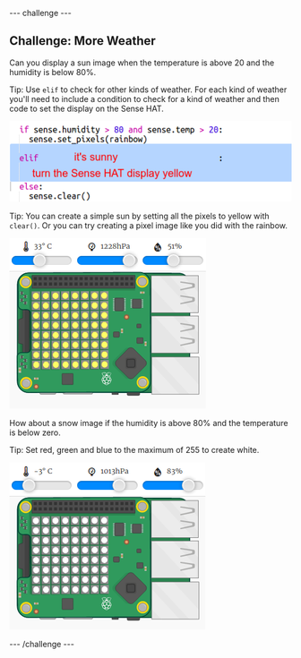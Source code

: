 \--- challenge \---

## Challenge: More Weather

Can you display a sun image when the temperature is above 20 and the humidity is below 80%.

Tip: Use `elif` to check for other kinds of weather. For each kind of weather you'll need to include a condition to check for a kind of weather and then code to set the display on the Sense HAT.

![слика екрана](images/rainbow-elif.png)

Tip: You can create a simple sun by setting all the pixels to yellow with `clear()`. Or you can try creating a pixel image like you did with the rainbow.

![слика екрана](images/rainbow-sun.png)

How about a snow image if the humidity is above 80% and the temperature is below zero.

Tip: Set red, green and blue to the maximum of 255 to create white.

![слика екрана](images/rainbow-snow.png)

\--- /challenge \---